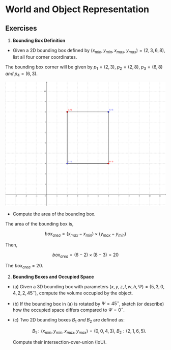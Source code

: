 # World and Object Representation

## Exercises

1. **Bounding Box Definition**
- Given a 2D bounding box defined by $\displaystyle (x_{min},y_{min},x_{max},y_{max}) = (2,3,6,8)$, list all four corner coordinates.

The bounding box corner will be given by $\displaystyle p_1=(2,3),\;p_2=(2,8),\;p_3=(6,8)\; {\textstyle and}\; p_4=(6,3)$.

![Bounding box](./img/bounding_box.png)

- Compute the area of the bounding box.

The area of the bounding box is,

```math
box_{area}=(x_{max}-x_{min})\times(y_{max}-y_{min})
```

Then,

```math
box_{area}=(6-2)\times(8-3) = 20
```

The $\displaystyle box_{area}=20$.

2. **Bounding Boxes and Occupied Space**
- (a) Given a 3D bounding box with parameters $\displaystyle (x,y,z,l,w,h,\Psi)=(5,3,0,4,2,2,45^\circ)$, compute the volume occupied by the object.



- (b) If the bounding box in (a) is rotated by $\displaystyle \Psi=45^\circ$, sketch (or describe) how the occupied space differs compared to $\displaystyle \Psi=0^\circ$.



- (c) Two 2D bounding boxes $\textstyle B_1\; and\; B_2$ are defined as:
    ```math
    B_1:(x_{min},y_{min},x_{max},y_{max})=(0,0,4,3),\; B_2:(2,1,6,5).
    ```
    Compute their intersection-over-union (IoU).